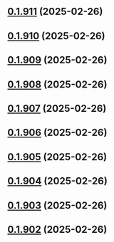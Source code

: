 ## [0.1.911](https://github.com/binary-braids/terraform-oracle/compare/v0.1.910...v0.1.911) (2025-02-26)



## [0.1.910](https://github.com/binary-braids/terraform-oracle/compare/v0.1.909...v0.1.910) (2025-02-26)



## [0.1.909](https://github.com/binary-braids/terraform-oracle/compare/v0.1.908...v0.1.909) (2025-02-26)



## [0.1.908](https://github.com/binary-braids/terraform-oracle/compare/v0.1.907...v0.1.908) (2025-02-26)



## [0.1.907](https://github.com/binary-braids/terraform-oracle/compare/v0.1.906...v0.1.907) (2025-02-26)



## [0.1.906](https://github.com/binary-braids/terraform-oracle/compare/v0.1.905...v0.1.906) (2025-02-26)



## [0.1.905](https://github.com/binary-braids/terraform-oracle/compare/v0.1.904...v0.1.905) (2025-02-26)



## [0.1.904](https://github.com/binary-braids/terraform-oracle/compare/v0.1.903...v0.1.904) (2025-02-26)



## [0.1.903](https://github.com/binary-braids/terraform-oracle/compare/v0.1.902...v0.1.903) (2025-02-26)



## [0.1.902](https://github.com/binary-braids/terraform-oracle/compare/v0.1.901...v0.1.902) (2025-02-26)



